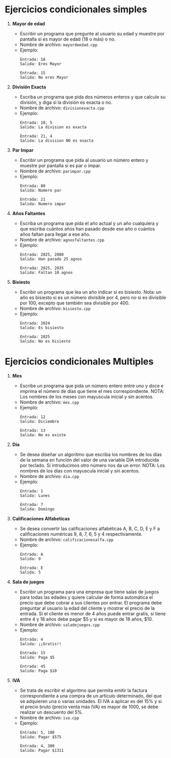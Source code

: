 # Ejercicios condicionales simples

1. **Mayor de edad**
   -  Escribir un programa que pregunte al usuario su edad y muestre por pantalla si es mayor de edad (18 o más) o no.
   - Nombre de archivo: `mayordeedad.cpp`
   - Ejemplo:
     ```
     Entrada: 18
     Salida: Eres Mayor
     ```
     ```
     Entrada: 15
     Salida: No eres Mayor
     ```
1. **División Exacta**
   -  Escriba un programa que pida dos números enteros y que calcule su división, y diga si la división es exacta o no.
   - Nombre de archivo: `divisionexacta.cpp`
   - Ejemplo:
     ```
     Entrada: 10, 5
     Salida: La division es exacta
     ```
     ```
     Entrada: 21, 4
     Salida: La division NO es exacta
     ```

1. **Par Impar**
   -  Escribir un programa que pida al usuario un número entero y muestre por pantalla si es par o impar.
   - Nombre de archivo: `parimpar.cpp`
   - Ejemplo:
     ```
     Entrada: 80
     Salida: Numero par
     ```
     ```
     Entrada: 21
     Salida: Numero impar
     ```

1. **Años Faltantes**
   - Escriba un programa que pida el año actual y un año cualquiera y que escriba cuántos años han pasado desde ese año o cuántos años faltan para llegar a ese año.
   - Nombre de archivo: `agnosfaltantes.cpp`
   - Ejemplo:
     ```
     Entrada: 2025, 2000
     Salida: Han pasado 25 agnos
     ```
     ```
     Entrada: 2025, 2035
     Salida: Faltan 10 agnos
     ```

1. **Bisiesto**
   - Escribir un programa que lea un año indicar si es bisiesto. Nota: un año es bisiesto si es un número divisible por 4, pero no si es divisible por 100, excepto que también sea divisible por 400.
   - Nombre de archivo: `bisiesto.cpp`
   - Ejemplo:
     ```
     Entrada: 2024
     Salida: Es bisiesto
     ```
     ```
     Entrada: 2025
     Salida: No es bisiesto
     ```

# Ejercicios condicionales Multiples

1. **Mes**
   - Escribe un programa que pida un número entero entre uno y doce e imprima el número de días que tiene el mes correspondiente. NOTA: Los nombres de los meses con mayuscula inicial y sin acentos.
   - Nombre de archivo: `mes.cpp`
   - Ejemplo:
     ```
     Entrada: 12
     Salida: Diciembre
     ```
     ```
     Entrada: 13
     Salida: No es existe
     ```

1. **Día**
   - Se desea diseñar un algoritmo que escriba los nombres de los días de la semana en función del valor de una variable DIA introducida por teclado. Si introducimos otro número nos da un error. NOTA: Los nombres de los días con mayuscula inicial y sin acentos.
   - Nombre de archivo: `dia.cpp`
   - Ejemplo:
     ```
     Entrada: 1
     Salida: Lunes
     ```
     ```
     Entrada: 7
     Salida: Domingo
     ```

1. **Calificaciones Alfabeticas**
   - Se desea convertir las calificaciones alfabéticas A, B, C, D, E y F a calificaciones numéricas 9, 8, 7, 6, 5 y 4 respectivamente.
   - Nombre de archivo: `calificacionesalfa.cpp`
   - Ejemplo:
     ```
     Entrada: A
     Salida: 9
     ```
     ```
     Entrada: E
     Salida: 5
     ```

1. **Sala de juegos**
   - Escribir un programa para una empresa que tiene salas de juegos para todas las edades y quiere calcular de forma automática el precio que debe cobrar a sus clientes por entrar. El programa debe preguntar al usuario la edad del cliente y mostrar el precio de la entrada. Si el cliente es menor de 4 años puede entrar gratis, si tiene entre 4 y 18 años debe pagar $5 y si es mayor de 18 años, $10.
   - Nombre de archivo: `saladejuegos.cpp`
   - Ejemplo:
     ```
     Entrada: 4
     Salida: ¡¡Gratis!!
     ```
     ```
     Entrada: 15
     Salida: Paga $5
     ```
     ```
     Entrada: 45
     Salida: Paga $10
     ```
1. **IVA**
   - Se trata de escribir el algoritmo que permita emitir la factura correspondiente a una compra de un artículo determinado, del que se adquieren una o varias unidades. El IVA a aplicar es del 15% y si el precio bruto (precio venta más IVA) es mayor de 1000, se debe realizar un descuento del 5%.
   - Nombre de archivo: `iva.cpp`
   - Ejemplo:
     ```
     Entrada: 5, 100
     Salida: Pagar $575
     ```
     ```
     Entrada: 4, 300
     Salida: Pagar $1311
     ```
